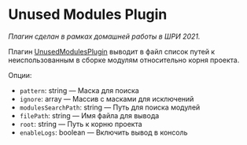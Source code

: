 # Unused Modules Plugin

_Плагин сделан в рамках домашней работы в ШРИ 2021._

Плагин [UnusedModulesPlugin](unused-modules-plugin.js) выводит в файл список путей к неиспользованным в сборке модулям относительно корня проекта.

Опции:
- `pattern`: string — Маска для поиска
- `ignore`: array — Массив с масками для исключений
- `modulesSearchPath`: string — Путь для поиска модулей  
- `filePath`: string — Имя файла для вывода 
- `root`: string — Путь к корню проекта
- `enableLogs`: boolean — Включить вывод в консоль